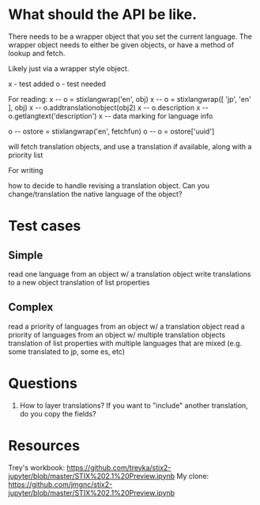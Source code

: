 What should the API be like.
============================

There needs to be a wrapper object that you set the current language.
The wrapper object needs to either be given objects, or have a method
of lookup and fetch.

Likely just via a wrapper style object.

x - test added
o - test needed

For reading:
x -- o = stixlangwrap('en', obj)
x -- o = stixlangwrap([ 'jp', 'en' ], obj)
x -- o.addtranslationobject(obj2)
x -- o.description
x -- o.getlangtext('description')
x -- data marking for language info

o -- ostore = stixlangwrap('en', fetchfun)
o -- o = ostore['uuid']

will fetch translation objects, and use a translation
if available, along with a priority list


For writing

how to decide to handle revising a translation object.
Can you change/translation the native language of the object?


Test cases
==========

Simple
------

read one language from an object w/ a translation object
write translations to a new object
translation of list properties

Complex
-------

read a priority of languages from an object w/ a translation object
read a priority of languages from an object w/ multiple translation objects
translation of list properties with multiple languages that are mixed (e.g.
some translated to jp, some es, etc)


Questions
=========

1. How to layer translations?  If you want to "include" another translation, do you copy the fields?


Resources
=========


Trey's workbook: https://github.com/treyka/stix2-jupyter/blob/master/STIX%202.1%20Preview.ipynb
My clone: https://github.com/jmgnc/stix2-jupyter/blob/master/STIX%202.1%20Preview.ipynb
